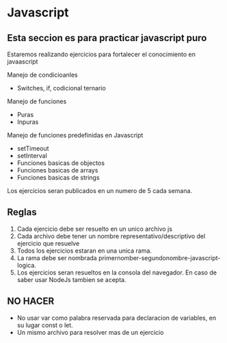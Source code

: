 # Javascript 

## Esta seccion es para practicar javascript puro

Estaremos realizando ejercicios para fortalecer el conocimiento en javaascript 

Manejo de condicioanles 

* Switches, if, codicional ternario 

Manejo de funciones 
* Puras
* Inpuras

Manejo de funciones predefinidas en Javascript
* setTimeout
* setInterval
* Funciones basicas de objectos
* Funciones basicas de arrays
* Funciones basicas de strings 

Los ejercicios seran publicados en un numero de 5 cada semana. 

## Reglas

1. Cada ejercicio debe ser resuelto en un unico archivo js
2. Cada archivo debe tener un nombre representativo/descriptivo del ejercicio que resuelve
3. Todos los ejercicios estaran en una unica rama. 
4. La rama debe ser nombrada primernomber-segundonombre-javascript-logica.
5. Los ejercicios seran resueltos en la consola del navegador. En caso de saber usar NodeJs tambien se acepta. 

## NO HACER

* No usar var como palabra reservada para declaracion de variables, en su lugar const o let.
* Un mismo archivo para resolver mas de un ejercicio
